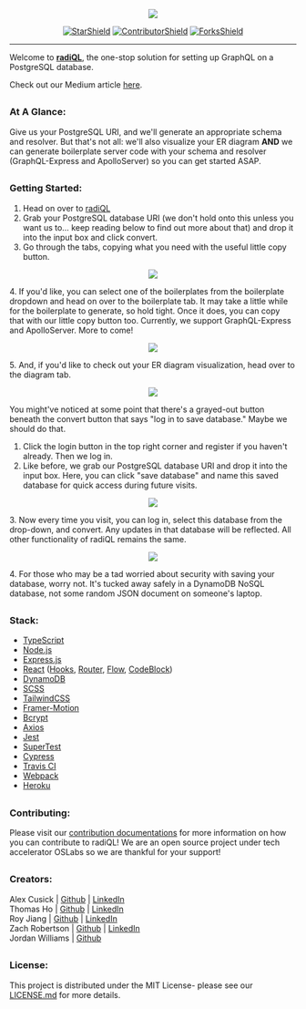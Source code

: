 <p align="center" id="top"><img src="https://github.com/oslabs-beta/radiQL/blob/dev/public/images/readme-logo.png"></img></p>

<div align="center">
    
[![StarShield][stars]][stars-url]
[![ContributorShield][contributors]][contributors-url]
[![ForksShield][forks]][forks-url]

</div>

---

Welcome to [**radiQL**](https://radiql.herokuapp.com/), the one-stop solution for setting up GraphQL on a PostgreSQL database.

Check out our Medium article [here](https://medium.com/@rjiang12/radiql-the-one-step-solution-for-setting-up-graphql-on-a-postgres-database-3b622ba2e6ec). 

##
### At A Glance:

Give us your PostgreSQL URI, and we'll generate an appropriate schema and resolver. But that's not all: we'll also visualize your ER diagram **AND** we can generate boilerplate server code with your schema and resolver (GraphQL-Express and ApolloServer) so you can get started ASAP.

##
### Getting Started:

1. Head on over to [radiQL](https://radiql.herokuapp.com/)
2. Grab your PostgreSQL database URI (we don't hold onto this unless you want us to… keep reading below to find out more about that) and drop it into the input box and click convert.
3. Go through the tabs, copying what you need with the useful little copy button.
<p align="center" id="top"><img src="https://github.com/oslabs-beta/radiQL/blob/dev/public/images/1-1.gif"></img></p>
4. If you'd like, you can select one of the boilerplates from the boilerplate dropdown and head on over to the boilerplate tab. It may take a little while for the boilerplate to generate, so hold tight. Once it does, you can copy that with our little copy button too. Currently, we support GraphQL-Express and ApolloServer. More to come!
<p align="center" id="top"><img src="https://github.com/oslabs-beta/radiQL/blob/dev/public/images/1-2.gif"></img></p>
5. And, if you'd like to check out your ER diagram visualization, head over to the diagram tab.
<p align="center" id="top"><img src="https://github.com/oslabs-beta/radiQL/blob/dev/public/images/1-3.gif"></img></p>

You might've noticed at some point that there's a grayed-out button beneath the convert button that says "log in to save database." Maybe we should do that.

1. Click the login button in the top right corner and register if you haven't already. Then we log in.
2. Like before, we grab our PostgreSQL database URI and drop it into the input box. Here, you can click "save database" and name this saved database for quick access during future visits.
<p align="center" id="top"><img src="https://github.com/oslabs-beta/radiQL/blob/dev/public/images/2-1.gif"></img></p>
3. Now every time you visit, you can log in, select this database from the drop-down, and convert. Any updates in that database will be reflected. All other functionality of radiQL remains the same.
<p align="center" id="top"><img src="https://github.com/oslabs-beta/radiQL/blob/dev/public/images/2-2.gif"></img></p>
4. For those who may be a tad worried about security with saving your database, worry not. It's tucked away safely in a DynamoDB NoSQL database, not some random JSON document on someone's laptop.

##
### Stack:

- [TypeScript](https://www.typescriptlang.org)
- [Node.js](https://nodejs.org/en/)
- [Express.js](https://expressjs.com/)
- [React](https://reactjs.org/) ([Hooks](https://reactjs.org/docs/hooks-intro.html), [Router](https://reactrouter.com/), [Flow](https://reactflow.dev/), [CodeBlock](https://www.npmjs.com/package/react-code-blocks))
- [DynamoDB](https://aws.amazon.com/dynamodb/)
- [SCSS](https://sass-lang.com/)
- [TailwindCSS](https://tailwindcss.com)
- [Framer-Motion](https://www.framer.com/motion/)
- [Bcrypt](https://www.npmjs.com/package/bcrypt)
- [Axios](https://axios-http.com/)
- [Jest](https://jestjs.io/)
- [SuperTest](https://www.npmjs.com/package/supertest)
- [Cypress](https://www.cypress.io/)
- [Travis CI](https://www.travis-ci.com/)
- [Webpack](https://webpack.js.org/)
- [Heroku](https://www.heroku.com/)

##
### Contributing:

Please visit our [contribution documentations](https://github.com/oslabs-beta/radiQL/blob/dev/CONTRIBUTING.md) for more information on how you can contribute to radiQL! We are an open source project under tech accelerator OSLabs so we are thankful for your support! 

##
### Creators:

Alex Cusick | [Github](https://github.com/Alex-cusick) | [LinkedIn](https://www.linkedin.com/in/alex-q6/) \
Thomas Ho | [Github](https://github.com/t1ho) | [LinkedIn](https://www.linkedin.com/in/t1ho/) \
Roy Jiang | [Github](https://github.com/rjiang12) | [LinkedIn](https://www.linkedin.com/in/royjiang2025/) \
Zach Robertson | [Github](https://github.com/Zachrobdev) | [LinkedIn](https://www.linkedin.com/in/zach-robertson-profile/) \
Jordan Williams | [Github](https://github.com/JordanOBL)

##
### License:

This project is distributed under the MIT License- please see our [LICENSE.md](https://github.com/oslabs-beta/radiQL/blob/dev/LICENSE) for more details.

[stars]: https://img.shields.io/github/stars/oslabs-beta/radiql?color=210d41&label=Stars&style=flat-square
[stars-url]: https://github.com/oslabs-beta/radiQL/stargazers
[forks]: https://img.shields.io/github/forks/oslabs-beta/radiql?color=210d41&label=Forks&style=flat-square
[forks-url]: https://github.com/oslabs-beta/radiQL/network/members
[contributors]: https://img.shields.io/github/contributors/oslabs-beta/radiql?color=6b81cb&label=Contributors&style=flat-square
[contributors-url]: https://github.com/oslabs-beta/radiQL/graphs/contributors
